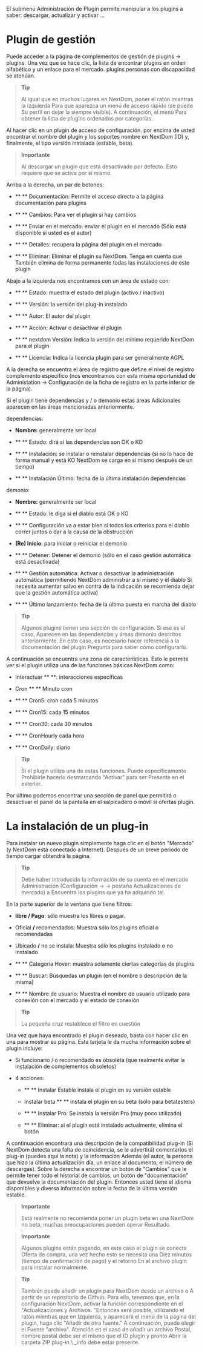 El submenú Administración de Plugin permite manipular a los plugins
a saber: descargar, actualizar y activar ...

Plugin de gestión
===================

Puede acceder a la página de complementos de gestión de plugins →
plugins. Una vez que se hace clic, la lista de encontrar
plugins en orden alfabético y un enlace para el mercado. plugins
personas con discapacidad se atenúan.

> **Tip**
>
> Al igual que en muchos lugares en NextDom, poner el ratón mientras la izquierda
> Para que aparezca un menú de acceso rápido (se puede
> Su perfil en dejar la siempre visible). A continuación, el menú
> Para obtener la lista de plugins ordenados por categorías.

Al hacer clic en un plugin de acceso de configuración. por encima de usted
encontrar el nombre del plugin y los soportes nombre en NextDom
(ID) y, finalmente, el tipo versión instalada (estable, beta).

> **Importante**
>
> Al descargar un plugin que está desactivado por defecto.
> Esto requiere que se activa por sí mismo.

Arriba a la derecha, un par de botones:

-   ** ** Documentación: Permite el acceso directo a la página
    documentación para plugins

-   ** ** Cambios: Para ver el plugin si hay cambios

-   ** ** Enviar en el mercado: enviar el plugin en el mercado
    (Sólo está disponible si usted es el autor)

-   ** ** Detalles: recupera la página del plugin en el mercado

-   ** ** Eliminar: Eliminar el plugin su NextDom. Tenga en cuenta que
    También elimina de forma permanente todas las instalaciones de este plugin

Abajo a la izquierda nos encontramos con un área de estado con:

-   ** ** Estado: muestra el estado del plugin (activo / inactivo)

-   ** ** Versión: la versión del plug-in instalado

-   ** ** Autor: El autor del plugin

-   ** ** Acción: Activar o desactivar el plugin

-   ** ** nextdom Versión: Indica la versión del mínimo requerido NextDom
    para el plugin

-   ** ** Licencia: Indica la licencia plugin para ser generalmente
    AGPL

A la derecha se encuentra el área de registro que define el nivel de registro
complemento específico (nos encontramos con esta misma oportunidad de
Administation → Configuración de la ficha de registro en la parte inferior de la página).

Si el plugin tiene dependencias y / o demonio estas áreas
Adicionales aparecen en las áreas mencionadas anteriormente.

dependencias:

-   **Nombre:** generalmente ser local

-   ** ** Estado: dirá si las dependencias son OK o KO

-   ** ** Instalación: se instalar o reinstalar
    dependencias (si no lo hace de forma manual y está
    KO NextDom se carga en sí mismo después de un tiempo)

-   ** ** Instalación Último: fecha de la última instalación
    dependencias

demonio:

-   **Nombre:** generalmente ser local

-   ** ** Estado: le diga si el diablo está OK o KO

-   ** ** Configuración va a estar bien si todos los criterios para el diablo
    correr juntos o dar a la causa de la obstrucción

-   **(Re) Inicio**: para iniciar o reiniciar el demonio

-   ** ** Detener: Detener el demonio (sólo en el caso
    gestión automática está desactivada)

-   ** ** Gestión automática: Activar o desactivar la administración
    automática (permitiendo NextDom administrar a sí mismo y el diablo
    Si necesita aumentar salvo en contra de la indicación se recomienda
    dejar que la gestión automática activa)

-   ** ** Último lanzamiento: fecha de la última puesta en marcha del diablo

> **Tip**
>
> Algunos plugins tienen una sección de configuración. Si ese es el caso,
> Aparecen en las dependencias y áreas demonio descritos anteriormente.
> En este caso, es necesario hacer referencia a la documentación del plugin
> Pregunta para saber cómo configurarlo.

A continuación se encuentra una zona de características. Esto le permite ver
si el plugin utiliza una de las funciones básicas NextDom como:

-   Interactuar ** **: interacciones específicas

-   Cron ** ** Minuto cron

-   ** ** Cron5: cron cada 5 minutos

-   ** ** Cron15: cada 15 minutos

-   ** ** Cron30: cada 30 minutos

-   ** ** CronHourly cada hora

-   ** ** CronDaily: diario

> **Tip**
>
> Si el plugin utiliza una de estas funciones. Puede específicamente
> Prohibirle hacerlo desmarcando "Activar" para ser
> Presente en el exterior.

Por último podemos encontrar una sección de panel que permitirá o
desactivar el panel de la pantalla en el salpicadero o móvil si
ofertas plugin.

La instalación de un plug-in
========================

Para instalar un nuevo plugin simplemente haga clic en el botón
"Mercado" (y NextDom está conectado a Internet). Después de un breve periodo de tiempo
cargar obtendrá la página.

> **Tip**
>
> Debe haber introducido la información de su cuenta en el mercado
> Administración (Configuración → → pestaña Actualizaciones de mercado) a
> Encuentra los plugins que ya ha adquirido tal.

En la parte superior de la ventana que tiene filtros:

-   **libre / Pago**: sólo muestra los libres o
    pagar.

-   Oficial **/** recomendados: Muestra sólo los plugins
    oficial o recomendadas

-   Ubicado **/** no se instala: Muestra sólo los plugins
    instalado o no instalado

-   ** ** Categoría Hover: muestra solamente
    ciertas categorías de plugins

-   ** ** Buscar: Búsquedas un plugin (en el nombre o
    descripción de la misma)

-   ** ** Nombre de usuario: Muestra el nombre de usuario utilizado para
    conexión con el mercado y el estado de conexión

> **Tip**
>
> La pequeña cruz restablece el filtro en cuestión

Una vez que haya encontrado el plugin deseado, basta con hacer clic en
una para mostrar su página. Esta tarjeta le da mucha
información sobre el plugin incluye:

-   Si funcionario / o recomendado es obsoleta (que realmente
    evitar la instalación de complementos obsoletos)

-   4 acciones:

    -   ** ** Instalar Estable instala el plugin en su
        versión estable

    -   Instalar beta ** ** instala el plugin en su
        beta (sólo para betatesters)

    -   ** ** Instalar Pro: Se instala la versión Pro (muy
        poco utilizado)

    -   ** ** Eliminar: si el plugin está instalado actualmente,
        elimina el botón

A continuación encontrará una descripción de la compatibilidad plug-in
(Si NextDom detecta una falta de coincidencia, se le advertirá) comentarios
el plug-in (puedes aquí la nota) y la información
Además (el autor, la persona que hizo la última actualización
día, un enlace al documento, el número de descargas). Sobre la derecha
a encontrar un botón de "Cambios" que le permite tener todo
el historial de cambios, un botón de "documentación" que devuelve
la documentación del plugin. Entonces usted tiene el idioma disponibles
y diversa información sobre la fecha de la última versión estable.

> **Importante**
>
> Está realmente no recomienda poner un plugin beta en una
> NextDom no beta, muchas preocupaciones pueden operar
> Resultado.

> **Importante**
>
> Algunos plugins están pagando, en este caso el plugin se conecta
> Oferta de compra, una vez hecho esto se necesita una
> Diez minutos (tiempo de confirmación de pago) y el retorno
> En el archivo plugin para instalar normalmente.

> **Tip**
>
> También puede añadir un plugin para NextDom desde un archivo o
> A partir de un repositorio de Github. Para ello, tenemos que, en la configuración
> NextDom, activar la función correspondiente en el "Actualizaciones y
> Archivos. "Entonces será posible, utilizando el ratón mientras que en
> Izquierda, y aparecerá el menú de la página del plugin, haga clic
> "Añadir de otra fuente." A continuación, puede elegir el
> Fuente "archivo". Atención en el caso de añadir un archivo
> Postal, nombre postal debe ser el mismo que el ID plugin y pronto
> Abrir la carpeta ZIP plug-in \ _info debe estar presente.
